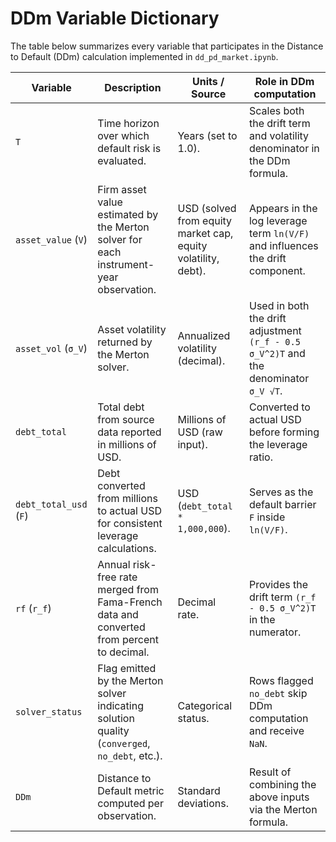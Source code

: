 # DDm Variable Dictionary

The table below summarizes every variable that participates in the Distance to Default (DDm) calculation implemented in `dd_pd_market.ipynb`.

| Variable | Description | Units / Source | Role in DDm computation |
| --- | --- | --- | --- |
| `T` | Time horizon over which default risk is evaluated. | Years (set to 1.0). | Scales both the drift term and volatility denominator in the DDm formula. |
| `asset_value` (`V`) | Firm asset value estimated by the Merton solver for each instrument-year observation. | USD (solved from equity market cap, equity volatility, debt). | Appears in the log leverage term `ln(V/F)` and influences the drift component. |
| `asset_vol` (`σ_V`) | Asset volatility returned by the Merton solver. | Annualized volatility (decimal). | Used in both the drift adjustment `(r_f - 0.5 σ_V^2)T` and the denominator `σ_V √T`. |
| `debt_total` | Total debt from source data reported in millions of USD. | Millions of USD (raw input). | Converted to actual USD before forming the leverage ratio. |
| `debt_total_usd` (`F`) | Debt converted from millions to actual USD for consistent leverage calculations. | USD (`debt_total * 1,000,000`). | Serves as the default barrier `F` inside `ln(V/F)`. |
| `rf` (`r_f`) | Annual risk-free rate merged from Fama-French data and converted from percent to decimal. | Decimal rate. | Provides the drift term `(r_f - 0.5 σ_V^2)T` in the numerator. |
| `solver_status` | Flag emitted by the Merton solver indicating solution quality (`converged`, `no_debt`, etc.). | Categorical status. | Rows flagged `no_debt` skip DDm computation and receive `NaN`. |
| `DDm` | Distance to Default metric computed per observation. | Standard deviations. | Result of combining the above inputs via the Merton formula. |

